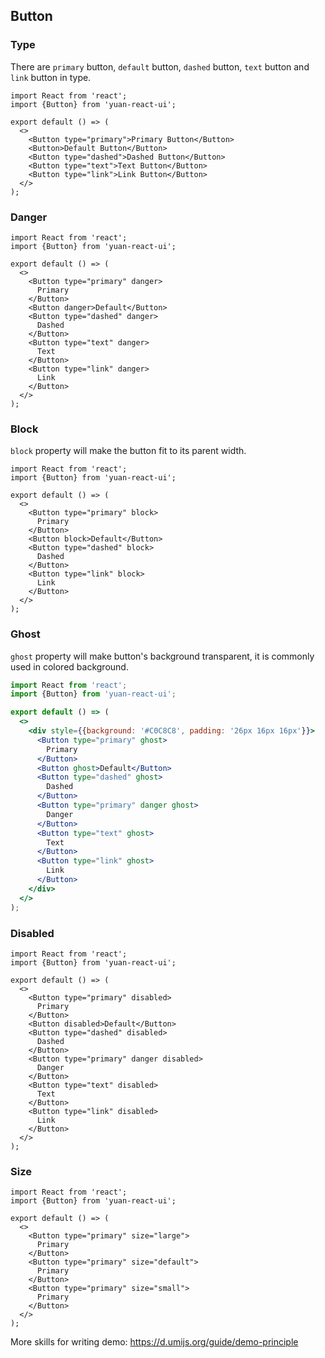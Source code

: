 ---
---

## Button

### Type

There are `primary` button, `default` button, `dashed` button, `text` button and `link` button in type.

```tsx
import React from 'react';
import {Button} from 'yuan-react-ui';

export default () => (
  <>
    <Button type="primary">Primary Button</Button>
    <Button>Default Button</Button>
    <Button type="dashed">Dashed Button</Button>
    <Button type="text">Text Button</Button>
    <Button type="link">Link Button</Button>
  </>
);
```

### Danger

```tsx
import React from 'react';
import {Button} from 'yuan-react-ui';

export default () => (
  <>
    <Button type="primary" danger>
      Primary
    </Button>
    <Button danger>Default</Button>
    <Button type="dashed" danger>
      Dashed
    </Button>
    <Button type="text" danger>
      Text
    </Button>
    <Button type="link" danger>
      Link
    </Button>
  </>
);
```

### Block

`block` property will make the button fit to its parent width.

```tsx
import React from 'react';
import {Button} from 'yuan-react-ui';

export default () => (
  <>
    <Button type="primary" block>
      Primary
    </Button>
    <Button block>Default</Button>
    <Button type="dashed" block>
      Dashed
    </Button>
    <Button type="link" block>
      Link
    </Button>
  </>
);
```

### Ghost

`ghost` property will make button's background transparent, it is commonly used in colored background.

```jsx
import React from 'react';
import {Button} from 'yuan-react-ui';

export default () => (
  <>
    <div style={{background: '#C0C8C8', padding: '26px 16px 16px'}}>
      <Button type="primary" ghost>
        Primary
      </Button>
      <Button ghost>Default</Button>
      <Button type="dashed" ghost>
        Dashed
      </Button>
      <Button type="primary" danger ghost>
        Danger
      </Button>
      <Button type="text" ghost>
        Text
      </Button>
      <Button type="link" ghost>
        Link
      </Button>
    </div>
  </>
);
```

### Disabled

```tsx
import React from 'react';
import {Button} from 'yuan-react-ui';

export default () => (
  <>
    <Button type="primary" disabled>
      Primary
    </Button>
    <Button disabled>Default</Button>
    <Button type="dashed" disabled>
      Dashed
    </Button>
    <Button type="primary" danger disabled>
      Danger
    </Button>
    <Button type="text" disabled>
      Text
    </Button>
    <Button type="link" disabled>
      Link
    </Button>
  </>
);
```

### Size

```tsx
import React from 'react';
import {Button} from 'yuan-react-ui';

export default () => (
  <>
    <Button type="primary" size="large">
      Primary
    </Button>
    <Button type="primary" size="default">
      Primary
    </Button>
    <Button type="primary" size="small">
      Primary
    </Button>
  </>
);
```

More skills for writing demo: https://d.umijs.org/guide/demo-principle
